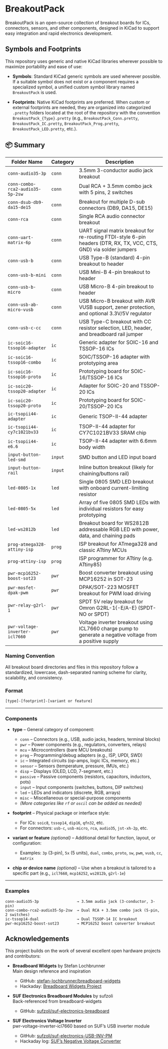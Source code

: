 # BreakoutPack

BreakoutPack is an open-source collection of breakout boards for ICs, connectors, sensors, and other components, designed in KiCad to support easy integration and rapid electronics development.

## Symbols and Footprints

This repository uses generic and native KiCad libraries wherever possible to maximize portability and ease of use:

- **Symbols**: Standard KiCad generic symbols are used wherever possible. If a suitable symbol does not exist or a component requires a specialized symbol, a unified custom symbol library named `BreakoutPack` is used.

- **Footprints**: Native KiCad footprints are preferred. When custom or external footprints are needed, they are organized into categorized `.pretty` folders located at the root of the repository with the convention `BreakoutPack_{Type}.pretty` (e.g., `BreakoutPack_Conn.pretty`, `BreakoutPack_IC.pretty`, `BreakoutPack_Prog.pretty`, `BreakoutPack_LED.pretty`, etc.).

## 📦 Summary

| Folder Name                      | Category | Description                                                                                                         |
| -------------------------------- | -------- | ------------------------------------------------------------------------------------------------------------------- |
| `conn-audio35-3p`                | `conn`   | 3.5mm 3-conductor audio jack breakout                                                                               |
| `conn-combo-rca2-audio35-5p-2sw` | `conn`   | Dual RCA + 3.5mm combo jack with 5 pins, 2 switches                                                                 |
| `conn-dsub-db9-da15-de15`        | `conn`   | Breakout for multiple D-sub connectors (DB9, DA15, DE15)                                                            |
| `conn-rca`                       | `conn`   | Single RCA audio connector breakout                                                                                 |
| `conn-uart-matrix-6p`            | `conn`   | UART signal matrix breakout for re-routing FTDI-style 6-pin headers (DTR, RX, TX, VCC, CTS, GND) via solder jumpers |
| `conn-usb-b`                     | `conn`   | USB Type-B (standard) 4-pin breakout to header                                                                      |
| `conn-usb-b-mini`                | `conn`   | USB Mini-B 4-pin breakout to header                                                                                 |
| `conn-usb-b-micro`               | `conn`   | USB Micro-B 4-pin breakout to header                                                                                |
| `conn-usb-ab-micro-vusb`         | `conn`   | USB Micro-B breakout with AVR VUSB support, zener protection, and optional 3.3V/5V regulator                        |
| `conn-usb-c-cc`                  | `conn`   | USB Type-C breakout with CC resistor selection, LED, header, and breadboard rail jumper                             |
| `ic-soic16-tssop16-adapter`      | `ic`     | Generic adapter for SOIC-16 and TSSOP-16 ICs                                                                        |
| `ic-soic16-tssop16-combo`        | `ic`     | SOIC/TSSOP-16 adapter with prototyping area                                                                         |
| `ic-soic16-tssop16-proto`        | `ic`     | Prototyping board for SOIC-16/TSSOP-16 ICs                                                                          |
| `ic-soic20-tssop20-adapter`      | `ic`     | Adapter for SOIC-20 and TSSOP-20 ICs                                                                                |
| `ic-soic20-tssop20-proto`        | `ic`     | Prototyping board for SOIC-20/TSSOP-20 ICs                                                                          |
| `ic-tsopii44-adapter`            | `ic`     | Generic TSOP-II-44 adapter                                                                                          |
| `ic-tsopii44-cy7c1021bv33`       | `ic`     | TSOP-II-44 adapter for CY7C1021BV33 SRAM chip                                                                       |
| `ic-tsopii44-e6.6`               | `ic`     | TSOP-II-44 adapter with 6.6mm body width                                                                            |
| `input-button-led-smd`           | `input`  | SMD button and LED input board                                                                                      |
| `input-button-rail`              | `input`  | Inline button breakout (likely for chaining/buttons rail)                                                           |
| `led-0805-1x`                    | `led`    | Single 0805 SMD LED breakout with onboard current-limiting resistor                                                 |
| `led-0805-5x`                    | `led`    | Array of five 0805 SMD LEDs with individual resistors for easy prototyping                                          |
| `led-ws2812b`                    | `led`    | Breakout board for WS2812B addressable RGB LED with power, data, and chaining pads                                  |
| `prog-atmega328-attiny-isp`      | `prog`   | ISP breakout for ATmega328 and classic ATtiny MCUs                                                                  |
| `prog-attiny-isp`                | `prog`   | ISP programmer for ATtiny (e.g. ATtiny85)                                                                           |
| `pwr-mcp16252-boost-sot23`       | `pwr`    | Boost converter breakout using MCP16252 in SOT-23                                                                   |
| `pwr-mosfet-dpak-pwm`            | `pwr`    | DPAK/SOT-223 MOSFET breakout for PWM load driving                                                                   |
| `pwr-relay-g2rl-1`               | `pwr`    | SPDT 5V relay breakout for Omron G2RL-1{-E/A-E} (SPDT-NO or SPDT)                                                   |
| `pwr-voltage-inverter-icl7660`   | `pwr`    | Voltage inverter breakout using ICL7660 charge pump to generate a negative voltage from a positive supply           |

### Naming Convention

All breakout board directories and files in this repository follow a standardized, lowercase, dash-separated naming scheme for clarity, scalability, and consistency.

### Format

```bash
[type]-[footprint]-[variant or feature]
```

---

### Components

- **type** – General category of component:

  - `conn` – Connectors (e.g., USB, audio jacks, headers, terminal blocks)
  - `pwr` – Power components (e.g., regulators, converters, relays)
  - `mcu` – Microcontrollers (bare MCU breakouts)
  - `prog` – Programming/debug adapters (e.g., ISP, UPDI, SWD)
  - `ic` – Integrated circuits (op-amps, logic ICs, memory, etc.)
  - `sensor` – Sensors (temperature, pressure, IMUs, etc.)
  - `disp` – Displays (OLED, LCD, 7-segment, etc.)
  - `passive` – Passive components (resistors, capacitors, inductors, pots)
  - `input` – Input components (switches, buttons, DIP switches)
  - `led` – LEDs and indicators (discrete, RGB, arrays)
  - `misc` – Miscellaneous or special-purpose components
  - _(More categories like `rf` or `oscil` can be added as needed)_

- **footprint** – Physical package or interface style:

  - For ICs: `soic8`, `tssop14`, `dip16`, `qfn32`, etc.
  - For connectors: `usb-c`, `usb-micro`, `rca`, `audio35`, `jst-xh-2p`, etc.

- **variant or feature** _(optional)_ – Additional detail for function, layout, or configuration:

  - Examples: `3p` (3-pin), `5x` (5 units), `dual`, `combo`, `proto`, `sw`, `pwm`, `vusb`, `cc`, `matrix`

- **chip or device name** _(optional)_ – Use when a breakout is tailored to a specific part (e.g., `icl7660`, `mcp16252`, `ws2812b`, `g2rl-1e`)

---

### Examples

```text
conn-audio35-3p                 → 3.5mm audio jack (3-conductor, 3-pin)
conn-combo-rca2-audio35-5p-2sw  → Dual RCA + 3.5mm combo jack (5-pin, 2 switches)
ic-tssop14-dual                 → Dual TSSOP-14 IC breakout
pwr-mcp16252-boost-sot23        → MCP16252 boost converter breakout
```

## Acknowledgements

This project builds on the work of several excellent open hardware projects and contributors:

- **Breadboard Widgets** by Stefan Lochbrunner  
  Main design reference and inspiration

  - GitHub: [stefan-lochbrunner/breadboard-widgets](https://github.com/stefan-lochbrunner/breadboard-widgets)
  - Hackaday: [Breadboard Widgets Project](https://hackaday.io/project/6332-breadboard-widgets)

- **SUF Electronics Breadboard Modules** by sufzoli  
  Back-referenced from breadboard-widgets

  - GitHub: [sufzoli/suf-electronics-breadboard](https://github.com/sufzoli/suf-electronics-breadboard)

- **SUF Electronics Voltage Inverter**  
  pwr-voltage-inverter-icl7660 based on SUF’s USB inverter module
  - GitHub: [sufzoli/suf-electronics-USB-INV-PM](https://github.com/sufzoli/suf-electronics-USB-INV-PM)
  - Hackaday log: [SUF’s Negative Voltage Converter](https://hackaday.io/project/6332-breadboard-widgets/log/22127-sufs-negative-voltage-converter)
